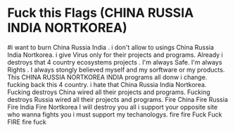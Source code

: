 # Fuck this Flags (CHINA RUSSIA INDIA NORTKOREA)
#i want to burn China Russia India .
i don't allow to usings China Russia India Nortkorea.
i give Virus only for their projects and programs.
Already i destroys that 4 country ecosystems projects .
I'm always Safe. I'm always Rights .
I always stongly believed myself and my sorftware or my products.
This CHINA RUSSIA NORTKOREA INDIA programs all donw i change. 
fucking back this 4 country.
i hate that China Russia India Nortkorea.
Fucking destroys China wired all their projects and programs.
Fucking destroys Russia wired all their projects and programs.
Fire China 
Fire Russia 
Fire India 
Fire Nortkorea 
I will destroy you all
i support your opposite site who wanna fights you i must support my techanologys.
fire fire Fuck Fuck FIRE fire fuck 
